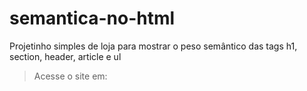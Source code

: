 # semantica-no-html
Projetinho simples de loja  para mostrar o peso semântico das tags h1, section, header, article e ul
  
  >Acesse o site em:

